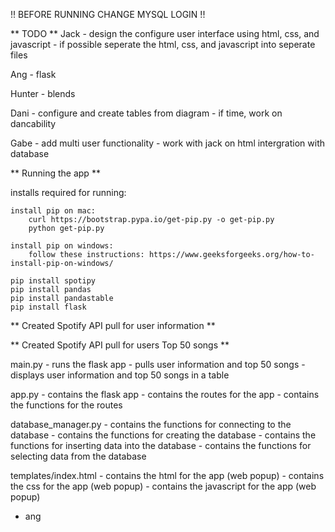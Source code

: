 !! BEFORE RUNNING CHANGE MYSQL LOGIN !!

** TODO **
Jack 
    - design the configure user interface using html, css, and javascript
    - if possible seperate the html, css, and javascript into seperate files

Ang
    - flask 

Hunter
    - blends 

Dani
    - configure and create tables from diagram
    - if time, work on dancability

Gabe
    - add multi user functionality
    - work with jack on html intergration with database

** Running the app **

installs required for running:
    
    install pip on mac:
        curl https://bootstrap.pypa.io/get-pip.py -o get-pip.py
        python get-pip.py
    
    install pip on windows:
        follow these instructions: https://www.geeksforgeeks.org/how-to-install-pip-on-windows/
        
    pip install spotipy
    pip install pandas
    pip install pandastable
    pip install flask



** Created Spotify API pull for user information **

** Created Spotify API pull for users Top 50 songs **


main.py
    - runs the flask app
    - pulls user information and top 50 songs
    - displays user information and top 50 songs in a table

app.py
    - contains the flask app
    - contains the routes for the app
    - contains the functions for the routes

database_manager.py
    - contains the functions for connecting to the database
    - contains the functions for creating the database
    - contains the functions for inserting data into the database
    - contains the functions for selecting data from the database

templates/index.html
    - contains the html for the app (web popup)
    - contains the css for the app (web popup)
    - contains the javascript for the app (web popup)

- ang



